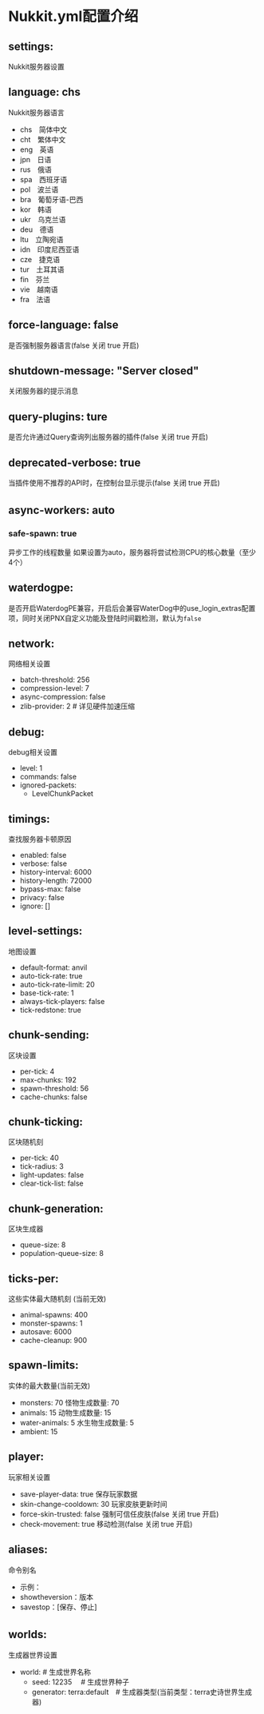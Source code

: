 # Nukkit.yml配置介绍
## settings:
Nukkit服务器设置
## language: chs
Nukkit服务器语言
- chs　简体中文
- cht　繁体中文
- eng　英语
- jpn　日语
- rus　俄语
- spa　西班牙语　
- pol　波兰语
- bra　葡萄牙语-巴西
- kor　韩语
- ukr　乌克兰语
- deu　德语
- ltu　立陶宛语
- idn　印度尼西亚语
- cze　捷克语
- tur　土耳其语
- fin　芬兰
- vie　越南语
- fra　法语
 ## force-language: false
 是否强制服务器语言(false 关闭 true 开启)
 ## shutdown-message: "Server closed"
 关闭服务器的提示消息
 ## query-plugins: ture
 是否允许通过Query查询列出服务器的插件(false 关闭 true 开启)
 ## deprecated-verbose: true
 当插件使用不推荐的API时，在控制台显示提示(false 关闭 true 开启)
 ## async-workers: auto　
 ### safe-spawn: true
 异步工作的线程数量
 如果设置为auto，服务器将尝试检测CPU的核心数量（至少4个）

## waterdogpe:  
是否开启WaterdogPE兼容，开启后会兼容WaterDog中的use_login_extras配置项，同时关闭PNX自定义功能及登陆时间戳检测，默认为`false`  

## network:
网络相关设置
 - batch-threshold: 256
 - compression-level: 7
 - async-compression: false
 - zlib-provider: 2 # 详见硬件加速压缩

## debug:
debug相关设置
 - level: 1
 - commands: false
 - ignored-packets:
   - LevelChunkPacket

## timings:
查找服务器卡顿原因
- enabled: false
- verbose: false
- history-interval: 6000
- history-length: 72000
- bypass-max: false
- privacy: false
- ignore: []

## level-settings:
地图设置
- default-format: anvil
- auto-tick-rate: true
- auto-tick-rate-limit: 20
- base-tick-rate: 1
- always-tick-players: false
- tick-redstone: true

## chunk-sending:
区块设置
- per-tick: 4
- max-chunks: 192
- spawn-threshold: 56
- cache-chunks: false

## chunk-ticking:
区块随机刻
- per-tick: 40
- tick-radius: 3
- light-updates: false
- clear-tick-list: false

## chunk-generation:
区块生成器
- queue-size: 8
- population-queue-size: 8

## ticks-per:
这些实体最大随机刻 (当前无效)
 - animal-spawns: 400
 - monster-spawns: 1
 - autosave: 6000
 - cache-cleanup: 900

## spawn-limits:
实体的最大数量(当前无效)
 - monsters: 70
 怪物生成数量: 70
 - animals: 15
 动物生成数量: 15
 - water-animals: 5
 水生物生成数量: 5
 - ambient: 15
 

## player:
玩家相关设置
 - save-player-data: true
 保存玩家数据
 - skin-change-cooldown: 30
 玩家皮肤更新时间
 - force-skin-trusted: false
 强制可信任皮肤(false 关闭 true 开启)
 - check-movement: true
 移动检测(false 关闭 true 开启)

## aliases:
命令别名
- 示例：
- showtheversion：版本
- savestop：[保存、停止]

## worlds:　
生成器世界设置
  - world: # 生成世界名称
     - seed: 12235 　# 生成世界种子
     - generator: terra:default　# 生成器类型(当前类型：terra史诗世界生成器)
    
